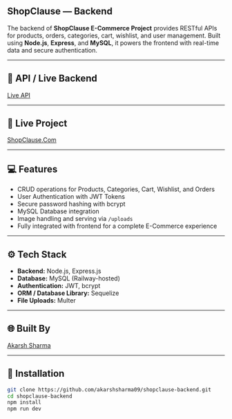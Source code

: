 ## ShopClause — Backend

The backend of **ShopClause E-Commerce Project** provides RESTful APIs for products, orders, categories, cart, wishlist, and user management. Built using **Node.js**, **Express**, and **MySQL**, it powers the frontend with real-time data and secure authentication.

---

## 🔗 API / Live Backend
[Live API](https://shopclause-backend-production.up.railway.app/)

---

## 🔗 Live Project
[ShopClause.Com](https://shopclause.netlify.app/)

---

## 💻 Features
- CRUD operations for Products, Categories, Cart, Wishlist, and Orders
- User Authentication with JWT Tokens
- Secure password hashing with bcrypt
- MySQL Database integration
- Image handling and serving via `/uploads`
- Fully integrated with frontend for a complete E-Commerce experience
  
---

## ⚙️ Tech Stack
- **Backend:** Node.js, Express.js
- **Database:** MySQL (Railway-hosted)
- **Authentication:** JWT, bcrypt
- **ORM / Database Library:** Sequelize
- **File Uploads:** Multer

---

## 🌐 Built By
[Akarsh Sharma](https://akarshcodes.netlify.app/)

---

## 🚀 Installation
```bash
git clone https://github.com/akarshsharma09/shopclause-backend.git
cd shopclause-backend
npm install
npm run dev
